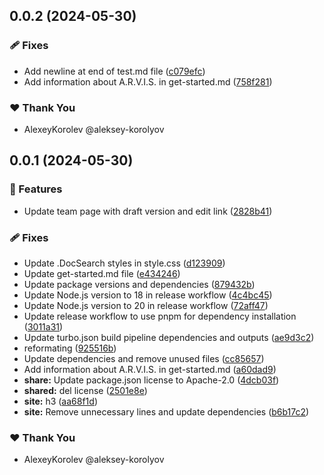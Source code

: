 ## 0.0.2 (2024-05-30)


### 🩹 Fixes

- Add newline at end of test.md file ([c079efc](https://github.com/jilarganti/arvis/commit/c079efc))
- Add information about A.R.V.I.S. in get-started.md ([758f281](https://github.com/jilarganti/arvis/commit/758f281))

### ❤️  Thank You

- AlexeyKorolev @aleksey-korolyov

## 0.0.1 (2024-05-30)


### 🚀 Features

- Update team page with draft version and edit link ([2828b41](https://github.com/jilarganti/arvis/commit/2828b41))

### 🩹 Fixes

- Update .DocSearch styles in style.css ([d123909](https://github.com/jilarganti/arvis/commit/d123909))
- Update get-started.md file ([e434246](https://github.com/jilarganti/arvis/commit/e434246))
- Update package versions and dependencies ([879432b](https://github.com/jilarganti/arvis/commit/879432b))
- Update Node.js version to 18 in release workflow ([4c4bc45](https://github.com/jilarganti/arvis/commit/4c4bc45))
- Update Node.js version to 20 in release workflow ([72aff47](https://github.com/jilarganti/arvis/commit/72aff47))
- Update release workflow to use pnpm for dependency installation ([3011a31](https://github.com/jilarganti/arvis/commit/3011a31))
- Update turbo.json build pipeline dependencies and outputs ([ae9d3c2](https://github.com/jilarganti/arvis/commit/ae9d3c2))
- reformating ([925516b](https://github.com/jilarganti/arvis/commit/925516b))
- Update dependencies and remove unused files ([cc85657](https://github.com/jilarganti/arvis/commit/cc85657))
- Add information about A.R.V.I.S. in get-started.md ([a60dad9](https://github.com/jilarganti/arvis/commit/a60dad9))
- **share:** Update package.json license to Apache-2.0 ([4dcb03f](https://github.com/jilarganti/arvis/commit/4dcb03f))
- **shared:** del license ([2501e8e](https://github.com/jilarganti/arvis/commit/2501e8e))
- **site:** h3 ([aa68f1d](https://github.com/jilarganti/arvis/commit/aa68f1d))
- **site:** Remove unnecessary lines and update dependencies ([b6b17c2](https://github.com/jilarganti/arvis/commit/b6b17c2))

### ❤️  Thank You

- AlexeyKorolev @aleksey-korolyov